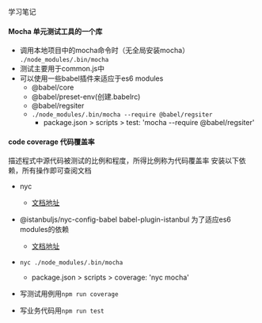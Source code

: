 学习笔记

#### Mocha 单元测试工具的一个库
* 调用本地项目中的mocha命令时（无全局安装mocha）
  `./node_modules/.bin/mocha`
* 测试主要用于common.js中
* 可以使用一些babel插件来适应于es6 modules
  * @babel/core
  * @babel/preset-env(创建.babelrc)
  * @babel/regsiter
  * `./node_modules/.bin/mocha --require @babel/regsiter`
    - package.json > scripts > test: 'mocha --require @babel/regsiter'

#### code coverage 代码覆盖率
描述程式中源代码被测试的比例和程度，所得比例称为代码覆盖率
安装以下依赖，所有操作即可查阅文档
* nyc 
  - [文档地址](https://www.npmjs.com/package/nyc)
* @istanbuljs/nyc-config-babel babel-plugin-istanbul
  为了适应es6 modules的依赖
  - [文档地址](https://www.npmjs.com/package/@istanbuljs/nyc-config-babel)
* `nyc ./node_modules/.bin/mocha`
    - package.json > scripts > coverage: 'nyc mocha'

* 写测试用例用`npm run coverage`
* 写业务代码用`npm run test`